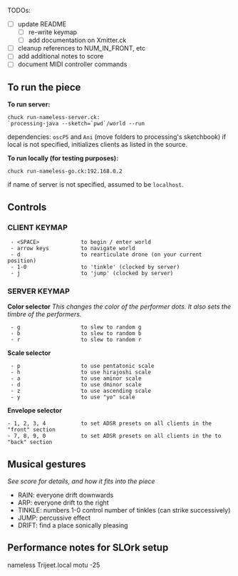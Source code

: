TODOs:

- [ ] update README
  - [ ] re-write keymap
  - [ ] add documentation on Xmitter.ck
- [ ] cleanup references to NUM_IN_FRONT, etc
- [ ] add additional notes to score
- [ ] document MIDI controller commands

## To run the piece

**To run server:**

```
chuck run-nameless-server.ck:
`processing-java --sketch=`pwd`/world --run
```

dependencies: `oscP5` and `Ani` (move folders to processing's sketchbook)
if local is not specified, initializes clients as listed in the source.

**To run locally (for testing purposes):**

```
chuck run-nameless-go.ck:192.168.0.2
```

if name of server is not specified, assumed to be `localhost`.

## Controls

### CLIENT KEYMAP

```
 - <SPACE>             to begin / enter world
 - arrow keys          to navigate world
 - d                   to rearticulate drone (on your current position)
 - 1-0                 to 'tinkle' (clocked by server)
 - j                   to 'jump' (clocked by server)
```

### SERVER KEYMAP

**Color selector**
_This changes the color of the performer dots. It also sets the timbre of the performers._

```
 - g                   to slew to random g
 - b                   to slew to random b
 - r                   to slew to random r
```

**Scale selector**

```
 - p                   to use pentatonic scale
 - h                   to use hirajoshi scale
 - a                   to use aminor scale
 - d                   to use dminor scale
 - z                   to use ascending scale
 - y                   to use "yo" scale
```

**Envelope selector**

```
- 1, 2, 3, 4           to set ADSR presets on all clients in the "front" section
- 7, 8, 9, 0           to set ADSR presets on all clients in the to "back" section
```

## Musical gestures

_See score for details, and how it fits into the piece_

- RAIN: everyone drift downwards
- ARP: everyone drift to the right
- TINKLE: numbers 1-0 control number of tinkles (can strike successively)
- JUMP: percussive effect
- DRIFT: find a place sonically pleasing

## Performance notes for SLOrk setup

nameless Trijeet.local
motu -25
